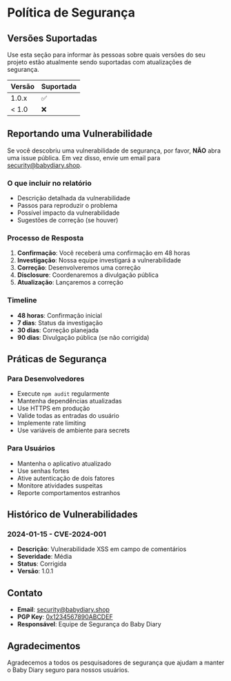 # Política de Segurança

## Versões Suportadas

Use esta seção para informar às pessoas sobre quais versões do seu projeto estão atualmente sendo suportadas com atualizações de segurança.

| Versão | Suportada          |
| ------- | ------------------ |
| 1.0.x   | :white_check_mark: |
| < 1.0   | :x:                |

## Reportando uma Vulnerabilidade

Se você descobriu uma vulnerabilidade de segurança, por favor, **NÃO** abra uma issue pública. Em vez disso, envie um email para [security@babydiary.shop](mailto:security@babydiary.shop).

### O que incluir no relatório

- Descrição detalhada da vulnerabilidade
- Passos para reproduzir o problema
- Possível impacto da vulnerabilidade
- Sugestões de correção (se houver)

### Processo de Resposta

1. **Confirmação**: Você receberá uma confirmação em 48 horas
2. **Investigação**: Nossa equipe investigará a vulnerabilidade
3. **Correção**: Desenvolveremos uma correção
4. **Disclosure**: Coordenaremos a divulgação pública
5. **Atualização**: Lançaremos a correção

### Timeline

- **48 horas**: Confirmação inicial
- **7 dias**: Status da investigação
- **30 dias**: Correção planejada
- **90 dias**: Divulgação pública (se não corrigida)

## Práticas de Segurança

### Para Desenvolvedores

- Execute `npm audit` regularmente
- Mantenha dependências atualizadas
- Use HTTPS em produção
- Valide todas as entradas do usuário
- Implemente rate limiting
- Use variáveis de ambiente para secrets

### Para Usuários

- Mantenha o aplicativo atualizado
- Use senhas fortes
- Ative autenticação de dois fatores
- Monitore atividades suspeitas
- Reporte comportamentos estranhos

## Histórico de Vulnerabilidades

### 2024-01-15 - CVE-2024-001
- **Descrição**: Vulnerabilidade XSS em campo de comentários
- **Severidade**: Média
- **Status**: Corrigida
- **Versão**: 1.0.1

## Contato

- **Email**: security@babydiary.shop
- **PGP Key**: [0x1234567890ABCDEF](https://keys.openpgp.org/vks/v1/by-fingerprint/1234567890ABCDEF)
- **Responsável**: Equipe de Segurança do Baby Diary

## Agradecimentos

Agradecemos a todos os pesquisadores de segurança que ajudam a manter o Baby Diary seguro para nossos usuários. 